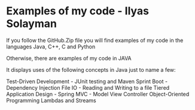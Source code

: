 # Examples of my code - Ilyas Solayman

If you follow the GitHub.Zip file you will find examples of my code in the languages Java, C++, C and Python

Otherwise, there are examples of my code in JAVA 

It displays uses of the following concepts in Java just to name a few: 

Test-Driven Development - JUnit testing and Maven
Sprint Boot - Dependency Injection 
File IO - Reading and Writing to a file
Tiered Application Design - Spring MVC - Model View Controller
Object-Oriented Programming 
Lambdas and Streams
